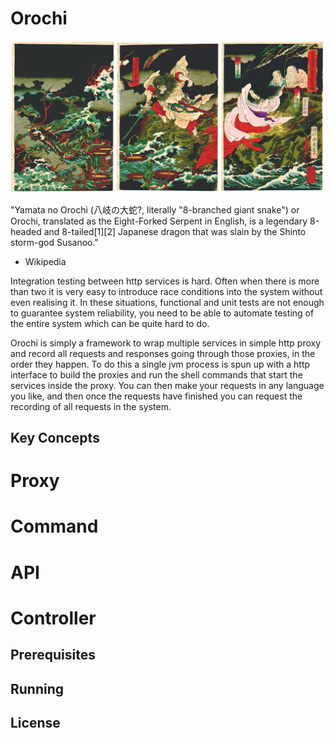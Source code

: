 # Orochi
<img src="https://raw.githubusercontent.com/mlakewood/orochi/master/YamataNoOrochi.jpg"
title="Yamata No Orochi"/>

"Yamata no Orochi (八岐の大蛇?, literally "8-branched giant snake") or Orochi, translated as the Eight-Forked Serpent in English, is a legendary 8-headed and 8-tailed[1][2] Japanese dragon that was slain by the Shinto storm-god Susanoo."
 - Wikipedia

Integration testing between http services is hard. Often when there is more than two it is very easy to introduce race conditions into the system without even realising it. In these situations, functional and unit tests are not enough to guarantee system reliability, you need to be able to automate testing of the entire system which can be quite hard to do.

Orochi is simply a framework to wrap multiple services in simple http proxy and record all requests and responses going through those proxies, in the order they happen. To do this a single jvm process is spun up with a http interface to build the proxies and run the shell commands that start the services inside the proxy. You can then make your requests in any language you like, and then once the requests have finished you can request the recording of all requests in the system. 

## Key Concepts

# Proxy

# Command

# API

# Controller


## Prerequisites

## Running


## License

